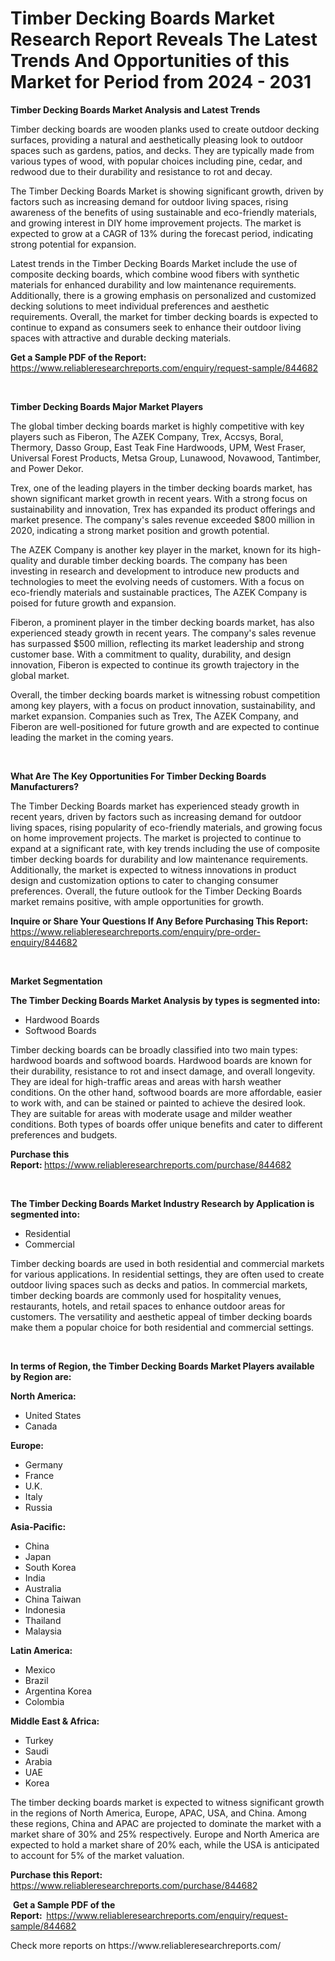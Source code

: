 <p><h1>Timber Decking Boards Market Research Report Reveals The Latest Trends And Opportunities of this Market for Period from 2024 - 2031</h1></p><p><strong>Timber Decking Boards Market Analysis and Latest Trends</strong></p>
<p><p>Timber decking boards are wooden planks used to create outdoor decking surfaces, providing a natural and aesthetically pleasing look to outdoor spaces such as gardens, patios, and decks. They are typically made from various types of wood, with popular choices including pine, cedar, and redwood due to their durability and resistance to rot and decay.</p><p>The Timber Decking Boards Market is showing significant growth, driven by factors such as increasing demand for outdoor living spaces, rising awareness of the benefits of using sustainable and eco-friendly materials, and growing interest in DIY home improvement projects. The market is expected to grow at a CAGR of 13% during the forecast period, indicating strong potential for expansion.</p><p>Latest trends in the Timber Decking Boards Market include the use of composite decking boards, which combine wood fibers with synthetic materials for enhanced durability and low maintenance requirements. Additionally, there is a growing emphasis on personalized and customized decking solutions to meet individual preferences and aesthetic requirements. Overall, the market for timber decking boards is expected to continue to expand as consumers seek to enhance their outdoor living spaces with attractive and durable decking materials.</p></p>
<p><strong>Get a Sample PDF of the Report:&nbsp;</strong> <a href="https://www.reliableresearchreports.com/enquiry/request-sample/844682">https://www.reliableresearchreports.com/enquiry/request-sample/844682</a></p>
<p>&nbsp;</p>
<p><strong>Timber Decking Boards Major Market Players</strong></p>
<p><p>The global timber decking boards market is highly competitive with key players such as Fiberon, The AZEK Company, Trex, Accsys, Boral, Thermory, Dasso Group, East Teak Fine Hardwoods, UPM, West Fraser, Universal Forest Products, Metsa Group, Lunawood, Novawood, Tantimber, and Power Dekor.</p><p>Trex, one of the leading players in the timber decking boards market, has shown significant market growth in recent years. With a strong focus on sustainability and innovation, Trex has expanded its product offerings and market presence. The company's sales revenue exceeded $800 million in 2020, indicating a strong market position and growth potential.</p><p>The AZEK Company is another key player in the market, known for its high-quality and durable timber decking boards. The company has been investing in research and development to introduce new products and technologies to meet the evolving needs of customers. With a focus on eco-friendly materials and sustainable practices, The AZEK Company is poised for future growth and expansion.</p><p>Fiberon, a prominent player in the timber decking boards market, has also experienced steady growth in recent years. The company's sales revenue has surpassed $500 million, reflecting its market leadership and strong customer base. With a commitment to quality, durability, and design innovation, Fiberon is expected to continue its growth trajectory in the global market.</p><p>Overall, the timber decking boards market is witnessing robust competition among key players, with a focus on product innovation, sustainability, and market expansion. Companies such as Trex, The AZEK Company, and Fiberon are well-positioned for future growth and are expected to continue leading the market in the coming years.</p></p>
<p>&nbsp;</p>
<p><strong>What Are The Key Opportunities For Timber Decking Boards Manufacturers?</strong></p>
<p><p>The Timber Decking Boards market has experienced steady growth in recent years, driven by factors such as increasing demand for outdoor living spaces, rising popularity of eco-friendly materials, and growing focus on home improvement projects. The market is projected to continue to expand at a significant rate, with key trends including the use of composite timber decking boards for durability and low maintenance requirements. Additionally, the market is expected to witness innovations in product design and customization options to cater to changing consumer preferences. Overall, the future outlook for the Timber Decking Boards market remains positive, with ample opportunities for growth.</p></p>
<p><strong>Inquire or Share Your Questions If Any Before Purchasing This Report:</strong> <a href="https://www.reliableresearchreports.com/enquiry/pre-order-enquiry/844682">https://www.reliableresearchreports.com/enquiry/pre-order-enquiry/844682</a></p>
<p>&nbsp;</p>
<p><strong>Market Segmentation</strong></p>
<p><strong>The Timber Decking Boards Market Analysis by types is segmented into:</strong></p>
<p><ul><li>Hardwood Boards</li><li>Softwood Boards</li></ul></p>
<p><p>Timber decking boards can be broadly classified into two main types: hardwood boards and softwood boards. Hardwood boards are known for their durability, resistance to rot and insect damage, and overall longevity. They are ideal for high-traffic areas and areas with harsh weather conditions. On the other hand, softwood boards are more affordable, easier to work with, and can be stained or painted to achieve the desired look. They are suitable for areas with moderate usage and milder weather conditions. Both types of boards offer unique benefits and cater to different preferences and budgets.</p></p>
<p><strong>Purchase this Report:&nbsp;</strong><a href="https://www.reliableresearchreports.com/purchase/844682">https://www.reliableresearchreports.com/purchase/844682</a></p>
<p>&nbsp;</p>
<p><strong>The Timber Decking Boards Market Industry Research by Application is segmented into:</strong></p>
<p><ul><li>Residential</li><li>Commercial</li></ul></p>
<p><p>Timber decking boards are used in both residential and commercial markets for various applications. In residential settings, they are often used to create outdoor living spaces such as decks and patios. In commercial markets, timber decking boards are commonly used for hospitality venues, restaurants, hotels, and retail spaces to enhance outdoor areas for customers. The versatility and aesthetic appeal of timber decking boards make them a popular choice for both residential and commercial settings.</p></p>
<p>&nbsp;</p>
<p><strong>In terms of Region, the Timber Decking Boards Market Players available by Region are:</strong></p>
<p>
    <p> <strong> North America: </strong>
        <ul>
            <li>United States</li>
            <li>Canada</li>
        </ul>
        </p> 
    <p> <strong> Europe: </strong>
        <ul>
            <li>Germany</li>
            <li>France</li>
            <li>U.K.</li>
            <li>Italy</li>
            <li>Russia</li>
        </ul>
        </p> 
    <p> <strong> Asia-Pacific: </strong>
        <ul>
            <li>China</li>
            <li>Japan</li>
            <li>South Korea</li>
            <li>India</li>
            <li>Australia</li>
            <li>China Taiwan</li>
            <li>Indonesia</li>
            <li>Thailand</li>
            <li>Malaysia</li>
        </ul>
        </p> 
    <p> <strong> Latin America: </strong>
        <ul>
            <li>Mexico</li>
            <li>Brazil</li>
            <li>Argentina Korea</li>
            <li>Colombia</li>
        </ul>
        </p> 
    <p> <strong> Middle East & Africa: </strong>
        <ul>
            <li>Turkey</li>
            <li>Saudi</li>
            <li>Arabia</li>
            <li>UAE</li>
            <li>Korea</li>
        </ul>
    </p>
    </p>
<p><p>The timber decking boards market is expected to witness significant growth in the regions of North America, Europe, APAC, USA, and China. Among these regions, China and APAC are projected to dominate the market with a market share of 30% and 25% respectively. Europe and North America are expected to hold a market share of 20% each, while the USA is anticipated to account for 5% of the market valuation.</p></p>
<p><strong>Purchase this Report: </strong><a href="https://www.reliableresearchreports.com/purchase/844682">https://www.reliableresearchreports.com/purchase/844682</a></p>
<p>&nbsp;<strong>Get a Sample PDF of the Report:&nbsp;&nbsp;</strong><a href="https://www.reliableresearchreports.com/enquiry/request-sample/844682">https://www.reliableresearchreports.com/enquiry/request-sample/844682</a></p>
<p><strong></strong></p>
<p>Check more reports on https://www.reliableresearchreports.com/</p>